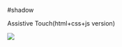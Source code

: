 #shadow

Assistive Touch(html+css+js version)

![](https://raw.githubusercontent.com/leilux/shadow/master/shadow.png)
